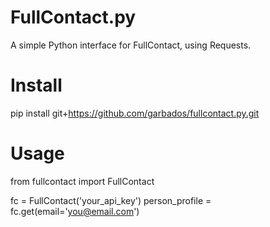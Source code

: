 # FullContact.py

A simple Python interface for FullContact, using Requests.

# Install

  pip install git+https://github.com/garbados/fullcontact.py.git

# Usage

  from fullcontact import FullContact

  fc = FullContact('your_api_key')
  person_profile = fc.get(email='you@email.com')